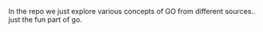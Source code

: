 In the repo we just explore various concepts of GO from different sources.. just the fun part of go.
